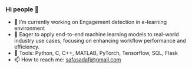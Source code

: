 ### Hi people 👋


- 🔭 I’m currently working on Engagement detection in e-learning environment 
- 🌱 Eager to apply end-to-end machine learning models to real-world industry use cases, focusing on enhancing workflow performance and efficiency.
- 💬 Tools: Python, C, C++, MATLAB, PyTorch, Tensorflow, SQL, Flask
- 📫 How to reach me: safasadafj@gmail.com
